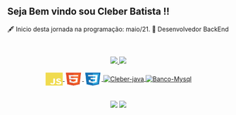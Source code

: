 ## Seja Bem vindo sou Cleber Batista !!

🖋 Inicio desta jornada na programação: maio/21.
🤖 Desenvolvedor BackEnd

  <br>
  <br>


<div align="center">
  <a href="https://github.com/Cleber-0101" align="center">
  <img height="180em" src="https://github-readme-stats.vercel.app/api?username=Cleber-0101&show_icons=true&theme=gotham&include_all_commits=true&count_private=true"/>
  <img height="180em" src="https://github-readme-stats.vercel.app/api/top-langs/?username=Cleber-0101&layout=compact&langs_count=7&theme=gotham"/>
</div>
 

<div style="display: inline_block" align="center"><br>  
  <img align="center" alt="Cleber-Js" height="30" width="40" src="https://raw.githubusercontent.com/devicons/devicon/master/icons/javascript/javascript-plain.svg">
  <img align="center" alt="Cleber-HTML" height="30" width="40" src="https://raw.githubusercontent.com/devicons/devicon/master/icons/html5/html5-original.svg">
  <img align="center" alt="Cleber-CSS" height="30" width="40" src="https://raw.githubusercontent.com/devicons/devicon/master/icons/css3/css3-original.svg">
  <img align="center" alt="Cleber-java" height="30" width="40" src="https://cdn.jsdelivr.net/gh/devicons/devicon/icons/java/java-original.svg">
  <img align="center" alt="Banco-Mysql" height="30" width="40" src="https://cdn.jsdelivr.net/gh/devicons/devicon/icons/mysql/mysql-original-wordmark.svg">
</div>  
  
  <br>
  <br>

 
<div  align="center" > 
  <a href="https://instagram.com/owcleber?igshid=YWJhMjlhZTc=" target="_blank"><img src="https://img.shields.io/badge/-Instagram-%23E4405F?style=for-the-badge&logo=instagram&logoColor=white" target="_blank"></a>
  <a href="https://www.linkedin.com/in/cleber-batista-bab520200/" target="_blank"><img src="https://img.shields.io/badge/-LinkedIn-%230077B5?style=for-the-badge&logo=linkedin&logoColor=white" target="_blank"></a>   
</div>
